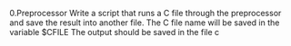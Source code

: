 0.Preprocessor 
Write a script that runs a C file through the preprocessor and save the result into another file.
The C file name will be saved in the variable $CFILE
The output should be saved in the file c

